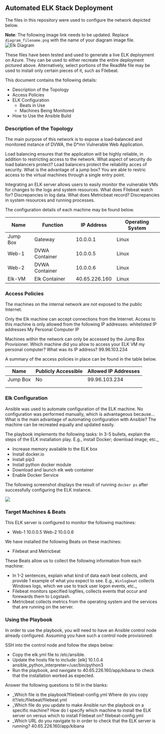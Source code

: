 ## Automated ELK Stack Deployment

The files in this repository were used to configure the network depicted below.

**Note**: The following image link needs to be updated. Replace `diagram_filename.png` with the name of your diagram image file.  
![](AzureProject/Diagrams/ELK.PNG "Elk Diagram")

These files have been tested and used to generate a live ELK deployment on Azure. They can be used to either recreate the entire deployment pictured above. Alternatively, select portions of the ReadMe file may be used to install only certain pieces of it, such as Filebeat.

This document contains the following details:
- Description of the Topology
- Access Policies
- ELK Configuration
  - Beats in Use
  - Machines Being Monitored
- How to Use the Ansible Build


### Description of the Topology

The main purpose of this network is to expose a load-balanced and monitored instance of DVWA, the D*mn Vulnerable Web Application.

Load balancing ensures that the application will be highly reliable, in addition to restricting access to the network.
What aspect of security do load balancers protect? Load balancers protect the reliability acces of security. What is the advantage of a jump box? You are able to restric access to the virtual machines through a single entry point.

Integrating an ELK server allows users to easily monitor the vulnerable VMs for changes to the logs and system resources.
What does Filebeat watch for? Discrepancies in log data. 
What does Metricbeat record? Discrepancies in system resources and running processes.

The configuration details of each machine may be found below.

| Name     | Function      | IP Address    | Operating System |
|----------|---------------|---------------|------------------|
| Jump Box | Gateway       | 10.0.0.1      | Linux            |
| Web-1    | DVWA Container| 10.0.0.5      | Linux            |
| Web-2    | DVWA Container| 10.0.0.6      | Linux            |
| Elk-VM   | Elk Container | 40.65.226.160 | Linux            |

### Access Policies

The machines on the internal network are not exposed to the public Internet. 

Only the Elk machine can accept connections from the Internet. Access to this machine is only allowed from the following IP addresses:
whitelisted IP addresses My Personal Computer IP

Machines within the network can only be accessed by the Jump Box Provisioner.
Which machine did you allow to access your ELK VM my personal computer? What was its IP address? 99.96.103.234

A summary of the access policies in place can be found in the table below.

| Name     | Publicly Accessible | Allowed IP Addresses |
|----------|---------------------|----------------------|
| Jump Box | No                  | 99.96.103.234        |
|          |                     |                      |
|          |                     |                      |

### Elk Configuration

Ansible was used to automate configuration of the ELK machine. No configuration was performed manually, which is advantageous because...
What is the main advantage of automating configuration with Ansible? The machine can be recreated equally and updated easily.

The playbook implements the following tasks:
In 3-5 bullets, explain the steps of the ELK installation play. E.g., install Docker; download image; etc._
 - Increase memory available to the ELK box
 - Install docker.io
 - Install pip3
 - Install python docker module
 - Download and launch elk web container
 - Enable Docker Service

The following screenshot displays the result of running `docker ps` after successfully configuring the ELK instance.

![](AzureProject/Diagrams/docker-ps.png)

### Target Machines & Beats
This ELK server is configured to monitor the following machines:
- Web-1 10.0.0.5 Web-2 10.0.0.6

We have installed the following Beats on these machines:
- Filebeat and Metricbeat

These Beats allow us to collect the following information from each machine:
- In 1-2 sentences, explain what kind of data each beat collects, and provide 1 example of what you expect to see. E.g., `Winlogbeat` collects Windows logs, which we use to track user logon events, etc._
 - Filebeat monitors specified logfiles, collects events that occur and forewards them to Logstash.
 - Metricbeat collects metrics from the operating system and the services that are running on the server. 

### Using the Playbook
In order to use the playbook, you will need to have an Ansible control node already configured. Assuming you have such a control node provisioned: 

SSH into the control node and follow the steps below:
- Copy the elk.yml file to /etc/ansible.
- Update the hosts file to include:
  [elk] 
  10.1.0.4 ansible_python_interpreter=/usr/bin/python3
- Run the playbook, and navigate to 40.65.226.160/app/kibana to check that the installation worked as expected.

Answer the following questions to fill in the blanks:
- _Which file is the playbook?filebeat-config.yml Where do you copy it?/etc/filebeat/filebeat.yml
- _Which file do you update to make Ansible run the playbook on a specific machine? How do I specify which machine to install the ELK server on versus which to install Filebeat on? filebeat-config.yml
- _Which URL do you navigate to in order to check that the ELK server is running? 40.65.226.160/app/kibana


